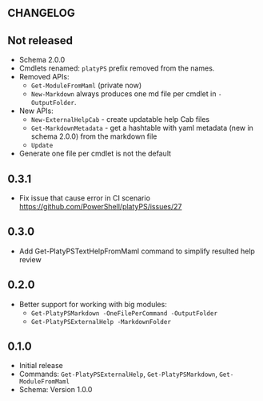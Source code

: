 CHANGELOG
-------------

## Not released

*   Schema 2.0.0
*   Cmdlets renamed: `platyPS` prefix removed from the names.
*   Removed APIs:
    -   `Get-ModuleFromMaml` (private now)
    -   `New-Markdown` always produces one md file per cmdlet in `-OutputFolder`.
*   New APIs:    
    -   `New-ExternalHelpCab` - create updatable help Cab files
    -   `Get-MarkdownMetadata` - get a hashtable with yaml metadata (new in schema 2.0.0) from the markdown file
    -   `Update`
*   Generate one file per cmdlet is not the default

## 0.3.1

*   Fix issue that cause error in CI scenario https://github.com/PowerShell/platyPS/issues/27

## 0.3.0

*   Add Get-PlatyPSTextHelpFromMaml command to simplify resulted help review

## 0.2.0

*   Better support for working with big modules:
    *   `Get-PlatyPSMarkdown -OneFilePerCommand -OutputFolder`
    *   `Get-PlatyPSExternalHelp -MarkdownFolder`

## 0.1.0

*   Initial release
*   Commands: `Get-PlatyPSExternalHelp`, `Get-PlatyPSMarkdown`, `Get-ModuleFromMaml`
*   Schema: Version 1.0.0
